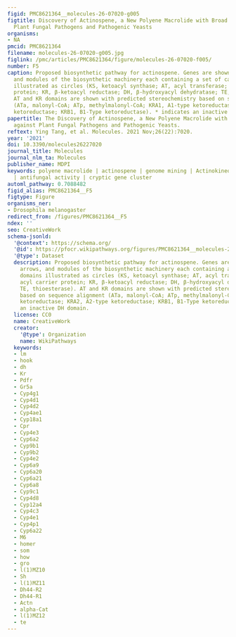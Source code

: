 ```yaml
---
figid: PMC8621364__molecules-26-07020-g005
figtitle: Discovery of Actinospene, a New Polyene Macrolide with Broad Activity against
  Plant Fungal Pathogens and Pathogenic Yeasts
organisms:
- NA
pmcid: PMC8621364
filename: molecules-26-07020-g005.jpg
figlink: /pmc/articles/PMC8621364/figure/molecules-26-07020-f005/
number: F5
caption: Proposed biosynthetic pathway for actinospene. Genes are shown as gray arrows,
  and modules of the biosynthetic machinery each containing a set of catalytic domains
  illustrated as circles (KS, ketoacyl synthase; AT, acyl transferase; ACP, acyl carrier
  protein; KR, β-ketoacyl reductase; DH, β-hydroxyacyl dehydratase; TE, thioesterase).
  AT and KR domains are shown with predicted stereochemistry based on sequence alignment
  (ATa, malonyl-CoA; ATp, methylmalonyl-CoA; KRA1, A1-type ketoreductase; KRA2, A2-type
  ketoreductase; KRB1, B1-Type ketoreductase). * indicates an inactive DH domain.
papertitle: The Discovery of Actinospene, a New Polyene Macrolide with Broad Activity
  against Plant Fungal Pathogens and Pathogenic Yeasts.
reftext: Ying Tang, et al. Molecules. 2021 Nov;26(22):7020.
year: '2021'
doi: 10.3390/molecules26227020
journal_title: Molecules
journal_nlm_ta: Molecules
publisher_name: MDPI
keywords: polyene macrolide | actinospene | genome mining | Actinokineospora spheciospongiae
  | antifungal activity | cryptic gene cluster
automl_pathway: 0.7088482
figid_alias: PMC8621364__F5
figtype: Figure
organisms_ner:
- Drosophila melanogaster
redirect_from: /figures/PMC8621364__F5
ndex: ''
seo: CreativeWork
schema-jsonld:
  '@context': https://schema.org/
  '@id': https://pfocr.wikipathways.org/figures/PMC8621364__molecules-26-07020-g005.html
  '@type': Dataset
  description: Proposed biosynthetic pathway for actinospene. Genes are shown as gray
    arrows, and modules of the biosynthetic machinery each containing a set of catalytic
    domains illustrated as circles (KS, ketoacyl synthase; AT, acyl transferase; ACP,
    acyl carrier protein; KR, β-ketoacyl reductase; DH, β-hydroxyacyl dehydratase;
    TE, thioesterase). AT and KR domains are shown with predicted stereochemistry
    based on sequence alignment (ATa, malonyl-CoA; ATp, methylmalonyl-CoA; KRA1, A1-type
    ketoreductase; KRA2, A2-type ketoreductase; KRB1, B1-Type ketoreductase). * indicates
    an inactive DH domain.
  license: CC0
  name: CreativeWork
  creator:
    '@type': Organization
    name: WikiPathways
  keywords:
  - lm
  - hook
  - dh
  - Kr
  - Pdfr
  - Gr5a
  - Cyp4g1
  - Cyp4d1
  - Cyp4d2
  - Cyp4ae1
  - Cyp18a1
  - Cpr
  - Cyp4e3
  - Cyp6a2
  - Cyp9b1
  - Cyp9b2
  - Cyp4e2
  - Cyp6a9
  - Cyp6a20
  - Cyp6a21
  - Cyp6a8
  - Cyp9c1
  - Cyp4d8
  - Cyp12a4
  - Cyp4c3
  - Cyp4e1
  - Cyp4p1
  - Cyp6a22
  - M6
  - homer
  - som
  - how
  - gro
  - l(1)MZ10
  - Sh
  - l(1)MZ11
  - Dh44-R2
  - Dh44-R1
  - Actn
  - alpha-Cat
  - l(1)MZ12
  - te
---
```


